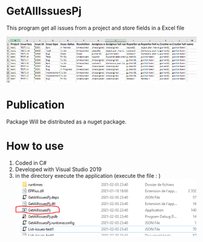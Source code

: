 # GetAllIssuesPj

This program get all issues from a project and store fields in a Excel file

![alt text](https://github.com/guihen01/GetAllIssuesPj/blob/main/Doc/Capture-Excel.PNG "Logo Title Text 1")

# Publication

Package Will be distributed as a nuget package. 

# How to use

1. Coded in C#
2. Developed with Visual Studio 2019
3. in the directory  execute the application (execute the file :  ) 
![alt text](https://github.com/guihen01/GetAllIssuesPj/blob/main/Doc/Capture-How-To-Run.PNG "Logo Title Text 1")
